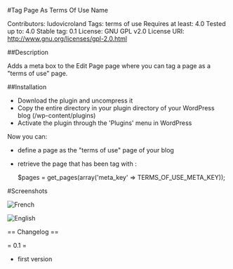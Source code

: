 #Tag Page As Terms Of Use Name

Contributors: ludovicroland
Tags: terms of use
Requires at least: 4.0
Tested up to: 4.0
Stable tag: 0.1
License: GNU GPL v2.0
License URI: http://www.gnu.org/licenses/gpl-2.0.html

##Description

Adds a meta box to the Edit Page page where you can tag a page as a "terms of use" page.

##Installation

* Download the plugin and uncompress it
* Copy the entire directory in your plugin directory of your WordPress blog (/wp-content/plugins)
* Activate the plugin through the 'Plugins' menu in WordPress

Now you can:

* define a page as the "terms of use" page of your blog
* retrieve the page that has been tag with :

    $pages = get_pages(array('meta_key' => TERMS_OF_USE_META_KEY));

#Screenshots

![French](https://raw.github.com/ludovicroland/tagPageAsTermsOfUse-wordpress/master/screenshot-1.jpg)

![English](https://raw.github.com/ludovicroland/tagPageAsTermsOfUse-wordpress/master/screenshot-2.jpg)

== Changelog ==

= 0.1 =
* first version
